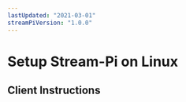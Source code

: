 ```yaml
---
lastUpdated: "2021-03-01"
streamPiVersion: "1.0.0"
---
```


# Setup Stream-Pi on Linux

## Client Instructions
